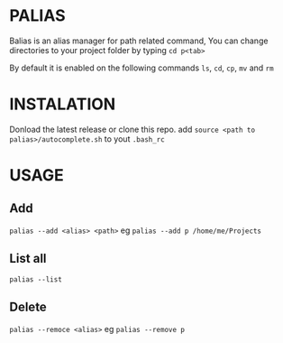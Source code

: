 PALIAS
========

Balias is an alias manager for path related command,
You can change directories to your project folder by typing `cd p<tab>`

By default it is enabled on the following commands `ls`, `cd`, `cp`, `mv` and `rm`

INSTALATION
===========
Donload the latest release or clone this repo.
add `source <path to palias>/autocomplete.sh` to yout `.bash_rc`

USAGE
=========
Add
------------
`palias --add <alias> <path>` eg `palias --add p /home/me/Projects`

List all
------------
`palias --list`

Delete
------------
`palias --remoce <alias>` eg `palias --remove p`
